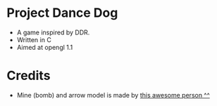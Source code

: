 # Project Dance Dog

- A game inspired by DDR.
- Written in C
- Aimed at opengl 1.1

# Credits
- Mine (bomb) and arrow model is made by [this awesome person ^^](https://github.com/I-asked)
